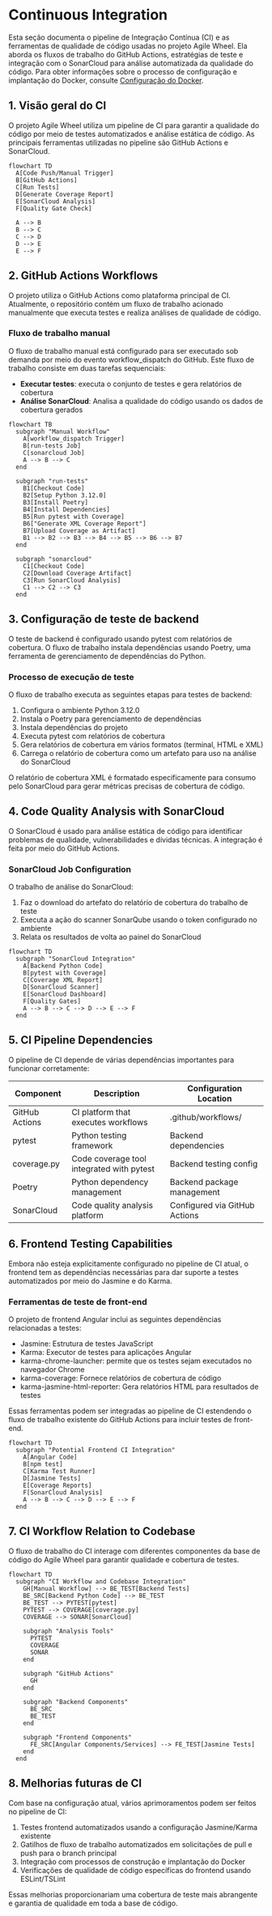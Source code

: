 # Continuous Integration

Esta seção documenta o pipeline de Integração Contínua (CI) e as ferramentas de qualidade de código usadas no projeto Agile Wheel. Ela aborda os fluxos de trabalho do GitHub Actions, estratégias de teste e integração com o SonarCloud para análise automatizada da qualidade do código. Para obter informações sobre o processo de configuração e implantação do Docker, consulte [Configuração do Docker](docker-setup.md).

## 1. Visão geral do CI

O projeto Agile Wheel utiliza um pipeline de CI para garantir a qualidade do código por meio de testes automatizados e análise estática de código. As principais ferramentas utilizadas no pipeline são GitHub Actions e SonarCloud.

```mermaid
flowchart TD
  A[Code Push/Manual Trigger]
  B[GitHub Actions]
  C[Run Tests]
  D[Generate Coverage Report]
  E[SonarCloud Analysis]
  F[Quality Gate Check]

  A --> B
  B --> C
  C --> D
  D --> E
  E --> F
```

## 2. GitHub Actions Workflows

O projeto utiliza o GitHub Actions como plataforma principal de CI. Atualmente, o repositório contém um fluxo de trabalho acionado manualmente que executa testes e realiza análises de qualidade de código.

### Fluxo de trabalho manual

O fluxo de trabalho manual está configurado para ser executado sob demanda por meio do evento workflow_dispatch do GitHub. Este fluxo de trabalho consiste em duas tarefas sequenciais:

- **Executar testes**: executa o conjunto de testes e gera relatórios de cobertura
- **Análise SonarCloud**: Analisa a qualidade do código usando os dados de cobertura gerados

```mermaid
flowchart TB
  subgraph "Manual Workflow"
    A[workflow_dispatch Trigger]
    B[run-tests Job]
    C[sonarcloud Job]
    A --> B --> C
  end

  subgraph "run-tests"
    B1[Checkout Code]
    B2[Setup Python 3.12.0]
    B3[Install Poetry]
    B4[Install Dependencies]
    B5[Run pytest with Coverage]
    B6["Generate XML Coverage Report"]
    B7[Upload Coverage as Artifact]
    B1 --> B2 --> B3 --> B4 --> B5 --> B6 --> B7
  end

  subgraph "sonarcloud"
    C1[Checkout Code]
    C2[Download Coverage Artifact]
    C3[Run SonarCloud Analysis]
    C1 --> C2 --> C3
  end
```

## 3. Configuração de teste de backend

O teste de backend é configurado usando pytest com relatórios de cobertura. O fluxo de trabalho instala dependências usando Poetry, uma ferramenta de gerenciamento de dependências do Python.

### Processo de execução de teste

O fluxo de trabalho executa as seguintes etapas para testes de backend:

1. Configura o ambiente Python 3.12.0
2. Instala o Poetry para gerenciamento de dependências
3. Instala dependências do projeto
4. Executa pytest com relatórios de cobertura
5. Gera relatórios de cobertura em vários formatos (terminal, HTML e XML)
6. Carrega o relatório de cobertura como um artefato para uso na análise do SonarCloud

O relatório de cobertura XML é formatado especificamente para consumo pelo SonarCloud para gerar métricas precisas de cobertura de código.

## 4. Code Quality Analysis with SonarCloud

O SonarCloud é usado para análise estática de código para identificar problemas de qualidade, vulnerabilidades e dívidas técnicas. A integração é feita por meio do GitHub Actions.

### SonarCloud Job Configuration

O trabalho de análise do SonarCloud:

1. Faz o download do artefato do relatório de cobertura do trabalho de teste
2. Executa a ação do scanner SonarQube usando o token configurado no ambiente
3. Relata os resultados de volta ao painel do SonarCloud

```mermaid
flowchart TD
  subgraph "SonarCloud Integration"
    A[Backend Python Code]
    B[pytest with Coverage]
    C[Coverage XML Report]
    D[SonarCloud Scanner]
    E[SonarCloud Dashboard]
    F[Quality Gates]
    A --> B --> C --> D --> E --> F
  end
```

## 5. CI Pipeline Dependencies

O pipeline de CI depende de várias dependências importantes para funcionar corretamente:

| Component      | Description                               | Configuration Location        |
|----------------|-------------------------------------------|-------------------------------|
| GitHub Actions | CI platform that executes workflows       | .github/workflows/            |
| pytest         | Python testing framework                  | Backend dependencies          |
| coverage.py    | Code coverage tool integrated with pytest | Backend testing config        |
| Poetry         | Python dependency management              | Backend package management    |
| SonarCloud     | Code quality analysis platform            | Configured via GitHub Actions |

## 6. Frontend Testing Capabilities

Embora não esteja explicitamente configurado no pipeline de CI atual, o frontend tem as dependências necessárias para dar suporte a testes automatizados por meio do Jasmine e do Karma.

### Ferramentas de teste de front-end

O projeto de frontend Angular inclui as seguintes dependências relacionadas a testes:

- Jasmine: Estrutura de testes JavaScript
- Karma: Executor de testes para aplicações Angular
- karma-chrome-launcher: permite que os testes sejam executados no navegador Chrome
- karma-coverage: Fornece relatórios de cobertura de código
- karma-jasmine-html-reporter: Gera relatórios HTML para resultados de testes

Essas ferramentas podem ser integradas ao pipeline de CI estendendo o fluxo de trabalho existente do GitHub Actions para incluir testes de front-end.

```mermaid
flowchart TD
  subgraph "Potential Frontend CI Integration"
    A[Angular Code]
    B[npm test]
    C[Karma Test Runner]
    D[Jasmine Tests]
    E[Coverage Reports]
    F[SonarCloud Analysis]
    A --> B --> C --> D --> E --> F
  end
```

## 7. CI Workflow Relation to Codebase

O fluxo de trabalho do CI interage com diferentes componentes da base de código do Agile Wheel para garantir qualidade e cobertura de testes.

```mermaid
flowchart TD
  subgraph "CI Workflow and Codebase Integration"
    GH[Manual Workflow] --> BE_TEST[Backend Tests]
    BE_SRC[Backend Python Code] --> BE_TEST
    BE_TEST --> PYTEST[pytest]
    PYTEST --> COVERAGE[coverage.py]
    COVERAGE --> SONAR[SonarCloud]

    subgraph "Analysis Tools"
      PYTEST
      COVERAGE
      SONAR
    end

    subgraph "GitHub Actions"
      GH
    end

    subgraph "Backend Components"
      BE_SRC
      BE_TEST
    end

    subgraph "Frontend Components"
      FE_SRC[Angular Components/Services] --> FE_TEST[Jasmine Tests]
    end
  end
```


## 8. Melhorias futuras de CI

Com base na configuração atual, vários aprimoramentos podem ser feitos no pipeline de CI:

1. Testes frontend automatizados usando a configuração Jasmine/Karma existente
2. Gatilhos de fluxo de trabalho automatizados em solicitações de pull e push para o branch principal
3. Integração com processos de construção e implantação do Docker
4. Verificações de qualidade de código específicas do frontend usando ESLint/TSLint

Essas melhorias proporcionariam uma cobertura de teste mais abrangente e garantia de qualidade em toda a base de código.